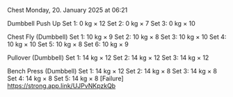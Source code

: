 Chest
Monday, 20. January 2025 at 06:21

Dumbbell Push Up
Set 1: 0 kg × 12
Set 2: 0 kg × 7
Set 3: 0 kg × 10

Chest Fly (Dumbbell)
Set 1: 10 kg × 9
Set 2: 10 kg × 8
Set 3: 10 kg × 10
Set 4: 10 kg × 10
Set 5: 10 kg × 8
Set 6: 10 kg × 9

Pullover (Dumbbell)
Set 1: 14 kg × 12
Set 2: 14 kg × 12
Set 3: 14 kg × 12

Bench Press (Dumbbell)
Set 1: 14 kg × 12
Set 2: 14 kg × 8
Set 3: 14 kg × 8
Set 4: 14 kg × 8
Set 5: 14 kg × 8 [Failure]
 https://strong.app.link/UJPvNKpzkQb